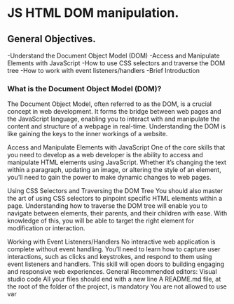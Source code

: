# JS HTML DOM manipulation.

## General Objectives.
-Understand the Document Object Model (DOM)
-Access and Manipulate Elements with JavaScript
-How to use CSS selectors and traverse the DOM tree
-How to work with event listeners/handlers
-Brief Introduction
### What is the Document Object Model (DOM)?
The Document Object Model, often referred to as the DOM, is a crucial concept in web development.
It forms the bridge between web pages and the JavaScript language, enabling you to interact with and manipulate the content and structure of a webpage in real-time.
Understanding the DOM is like gaining the keys to the inner workings of a website.

Access and Manipulate Elements with JavaScript
One of the core skills that you need to develop as a web developer is the ability to access and manipulate HTML elements using JavaScript. Whether it’s changing the text within a paragraph, updating an image, or altering the style of an element, you’ll need to gain the power to make dynamic changes to web pages.

Using CSS Selectors and Traversing the DOM Tree
You should also master the art of using CSS selectors to pinpoint specific HTML elements within a page. Understanding how to traverse the DOM tree will enable you to navigate between elements, their parents, and their children with ease. With knowledge of this, you will be able to target the right element for modification or interaction.

Working with Event Listeners/Handlers
No interactive web application is complete without event handling. You’ll need to learn how to capture user interactions, such as clicks and keystrokes, and respond to them using event listeners and handlers. This skill will open doors to building engaging and responsive web experiences.
General
Recommended editors: Visual studio code
All your files should end with a new line
A README.md file, at the root of the folder of the project, is mandatory
You are not allowed to use var
